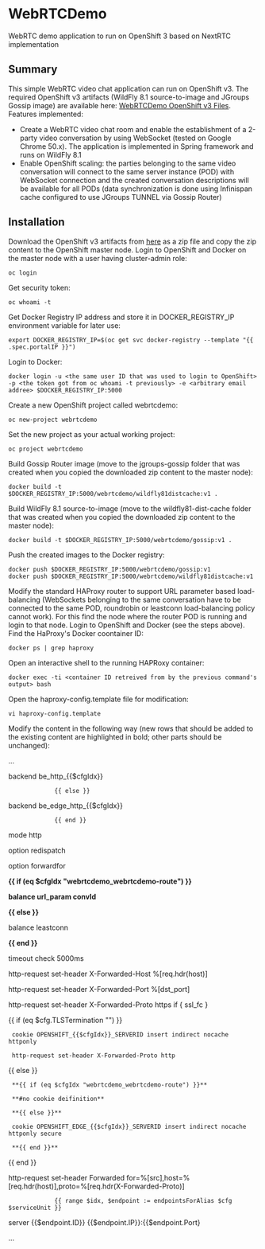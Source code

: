 # WebRTCDemo
WebRTC demo application to run on OpenShift 3 based on NextRTC implementation 

Summary
---------------
This simple WebRTC video chat application can run on OpenShift v3. The required OpenShift v3 artifacts (WildFly 8.1 source-to-image and JGroups Gossip image) are available here: [WebRTCDemo OpenShift v3 Files](https://github.com/darmaigabor/WebRTCDemo_OpenShift_v3_Files).
Features implemented:
* Create a WebRTC video chat room and enable the establishment of a 2-party video conversation by using WebSocket (tested on Google Chrome 50.x). The application is implemented in Spring framework and runs on WildFly 8.1
* Enable OpenShift scaling: the parties belonging to the same video conversation will connect to the same server instance (POD) with WebSocket connection and the created conversation descriptions will be available for all PODs (data synchronization is done using Infinispan cache configured to use JGroups TUNNEL via Gossip Router)

Installation
---------------
Download the OpenShift v3 artifacts from [here](https://github.com/darmaigabor/WebRTCDemo_OpenShift_v3_Files) as a zip file and copy the zip content to the OpenShift master node.
Login to OpenShift and Docker on the master node with a user having cluster-admin role:

```
oc login
```

Get security token:

```
oc whoami -t
```

Get Docker Registry IP address and store it in DOCKER_REGISTRY_IP environment variable for later use:

```
export DOCKER_REGISTRY_IP=$(oc get svc docker-registry --template "{{ .spec.portalIP }}")
```

Login to Docker:

```
docker login -u <the same user ID that was used to login to OpenShift> -p <the token got from oc whoami -t previously> -e <arbitrary email addree> $DOCKER_REGISTRY_IP:5000
```

Create a new OpenShift project called webrtcdemo:

```
oc new-project webrtcdemo
```

Set the new project as your actual working project:

```
oc project webrtcdemo
```

Build Gossip Router image (move to the jgroups-gossip folder that was created when you copied the downloaded zip content to the master node):

```
docker build -t $DOCKER_REGISTRY_IP:5000/webrtcdemo/wildfly81distcache:v1 .
```

Build WildFly 8.1 source-to-image (move to the wildfly81-dist-cache folder that was created when you copied the downloaded zip content to the master node):  

```
docker build -t $DOCKER_REGISTRY_IP:5000/webrtcdemo/gossip:v1 .
```

Push the created images to the Docker registry:

```
docker push $DOCKER_REGISTRY_IP:5000/webrtcdemo/gossip:v1
docker push $DOCKER_REGISTRY_IP:5000/webrtcdemo/wildfly81distcache:v1
```

Modify the standard HAProxy router to support URL parameter based load-balancing (WebSockets belonging to the same conversation have to be connected to the same POD, roundrobin or leastconn load-balancing policy cannot work).
For this find the node where the router POD is running and login to that node. Login to OpenShift and Docker (see the steps above). Find the HaProxy's Docker coontainer ID:

```
docker ps | grep haproxy
```

Open an interactive shell to the running HAPRoxy container:

```
docker exec -ti <container ID retreived from by the previous command's output> bash
```

Open the haproxy-config.template file for modification:

```
vi haproxy-config.template
```

Modify the content in the following way (new rows that should be added to the existing content are highlighted in bold; other parts should be unchanged):

...

backend be_http_{{$cfgIdx}}

                 {{ else }}

 backend be_edge_http_{{$cfgIdx}}

                 {{ end }}

   mode http

   option redispatch

   option forwardfor

   **{{ if (eq $cfgIdx "webrtcdemo_webrtcdemo-route") }}**

   **balance url_param convId**

   **{{ else }}**

   balance leastconn

   **{{ end }}**

   timeout check 5000ms

   http-request set-header X-Forwarded-Host %[req.hdr(host)]

   http-request set-header X-Forwarded-Port %[dst_port]

   http-request set-header X-Forwarded-Proto https if { ssl_fc }

   {{ if (eq $cfg.TLSTermination "") }}

     cookie OPENSHIFT_{{$cfgIdx}}_SERVERID insert indirect nocache httponly

     http-request set-header X-Forwarded-Proto http

   {{ else }}

     **{{ if (eq $cfgIdx "webrtcdemo_webrtcdemo-route") }}**

     **#no cookie deifinition**

     **{{ else }}**

     cookie OPENSHIFT_EDGE_{{$cfgIdx}}_SERVERID insert indirect nocache httponly secure

     **{{ end }}**

   {{ end }}

   http-request set-header Forwarded for=%[src],host=%[req.hdr(host)],proto=%[req.hdr(X-Forwarded-Proto)]

                 {{ range $idx, $endpoint := endpointsForAlias $cfg $serviceUnit }}

   server {{$endpoint.ID}} {{$endpoint.IP}}:{{$endpoint.Port}

...





